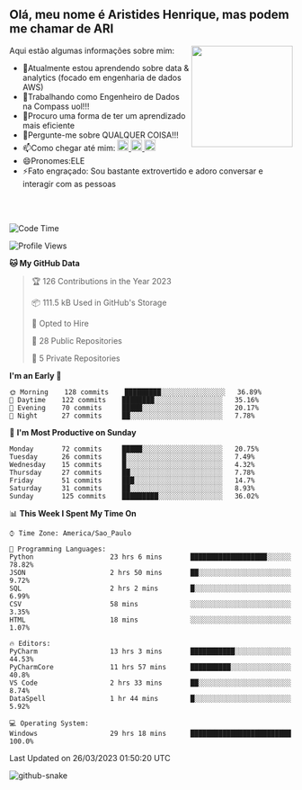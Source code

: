 ## Olá, meu nome é Aristides Henrique, mas podem me chamar de ARI

<div >
Aqui estão algumas informações sobre mim:<img align="right" height="180em" src="https://user-images.githubusercontent.com/97318481/177042589-45d62122-82a9-4a32-b3a7-87b322825b2f.png">
</div>

- 🌱Atualmente estou aprendendo sobre data & analytics (focado em engenharia de dados AWS)
- 👯Trabalhando como Engenheiro de Dados na Compass uol!!!
- 🤔Procuro uma forma de ter um aprendizado mais eficiente
- 💬Pergunte-me sobre QUALQUER COISA!!!
- 📫Como chegar até mim:
  <a href="https://www.instagram.com/aryhenry/" target="_blank">
  <img src="https://img.shields.io/badge/-Instagram-%23E4405F?style=for-the-badge&logo=instagram&logoColor=black" height="20px">
  </a>
  <a href="https://www.linkedin.com/in/aristides-henrique/" target="_blank">
  <img src="https://img.shields.io/badge/-LinkedIn-%230077B5?style=for-the-badge&logo=linkedin&logoColor=black" height="20px">
  </a> 
  <a href="mailto:arihenriqueuna@gmail.com">
  <img src="https://img.shields.io/badge/-Gmail-%23333?style=for-the-badge&logo=gmail&logoColor=white" height="20px">
  </a>
- 😄Pronomes:ELE
- ⚡Fato engraçado: Sou bastante extrovertido e adoro conversar e interagir com as pessoas
<br/>
<br/>


<!--START_SECTION:waka-->
![Code Time](http://img.shields.io/badge/Code%20Time-514%20hrs%2036%20mins-blue)

![Profile Views](http://img.shields.io/badge/Profile%20Views-513-blue)

**🐱 My GitHub Data** 

> 🏆 126 Contributions in the Year 2023
 > 
> 📦 111.5 kB Used in GitHub's Storage 
 > 
> 💼 Opted to Hire
 > 
> 📜 28 Public Repositories 
 > 
> 🔑 5 Private Repositories  
 > 
**I'm an Early 🐤** 

```text
🌞 Morning    128 commits    █████████░░░░░░░░░░░░░░░░   36.89% 
🌇 Daytime    122 commits    ████████░░░░░░░░░░░░░░░░░   35.16% 
🌃 Evening    70 commits     █████░░░░░░░░░░░░░░░░░░░░   20.17% 
🌙 Night      27 commits     ██░░░░░░░░░░░░░░░░░░░░░░░   7.78%

```
📅 **I'm Most Productive on Sunday** 

```text
Monday       72 commits     █████░░░░░░░░░░░░░░░░░░░░   20.75% 
Tuesday      26 commits     █░░░░░░░░░░░░░░░░░░░░░░░░   7.49% 
Wednesday    15 commits     █░░░░░░░░░░░░░░░░░░░░░░░░   4.32% 
Thursday     27 commits     ██░░░░░░░░░░░░░░░░░░░░░░░   7.78% 
Friday       51 commits     ███░░░░░░░░░░░░░░░░░░░░░░   14.7% 
Saturday     31 commits     ██░░░░░░░░░░░░░░░░░░░░░░░   8.93% 
Sunday       125 commits    █████████░░░░░░░░░░░░░░░░   36.02%

```


📊 **This Week I Spent My Time On** 

```text
⌚︎ Time Zone: America/Sao_Paulo

💬 Programming Languages: 
Python                   23 hrs 6 mins       ███████████████████░░░░░░   78.82% 
JSON                     2 hrs 50 mins       ██░░░░░░░░░░░░░░░░░░░░░░░   9.72% 
SQL                      2 hrs 2 mins        █░░░░░░░░░░░░░░░░░░░░░░░░   6.99% 
CSV                      58 mins             ░░░░░░░░░░░░░░░░░░░░░░░░░   3.35% 
HTML                     18 mins             ░░░░░░░░░░░░░░░░░░░░░░░░░   1.07%

🔥 Editors: 
PyCharm                  13 hrs 3 mins       ███████████░░░░░░░░░░░░░░   44.53% 
PyCharmCore              11 hrs 57 mins      ██████████░░░░░░░░░░░░░░░   40.8% 
VS Code                  2 hrs 33 mins       ██░░░░░░░░░░░░░░░░░░░░░░░   8.74% 
DataSpell                1 hr 44 mins        █░░░░░░░░░░░░░░░░░░░░░░░░   5.92%

💻 Operating System: 
Windows                  29 hrs 18 mins      █████████████████████████   100.0%

```


 Last Updated on 26/03/2023 01:50:20 UTC
<!--END_SECTION:waka-->

<img alt="github-snake" src="https://github.com/AriHenrique/AriHenrique/blob/output/github-contribution-grid-snake-dark.svg" />

